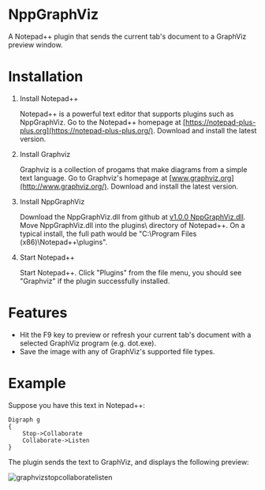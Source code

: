 # NppGraphViz
A Notepad++ plugin that sends the current tab's document to a GraphViz preview window.  

# Installation
1. Install Notepad++

    Notepad++ is a powerful text editor that supports plugins such as NppGraphViz.  Go to the Notepad++ homepage at [https://notepad-plus-plus.org](https://notepad-plus-plus.org/).  Download and install the latest version.

2. Install Graphviz

    Graphviz is a collection of progams that make diagrams from a simple text language.  Go to Graphviz's homepage at [www.graphviz.org](http://www.graphviz.org/).  Download and install the latest version.

3. Install NppGraphViz

    Download the NppGraphViz.dll from github at [v1.0.0 NppGraphViz.dll](https://github.com/jrebacz/NppGraphViz/releases/download/v1.0.0/NppGraphViz.dll).  Move NppGraphViz.dll into the plugins\ directory of Notepad++.  On a typical install, the full path would be "C:\Program Files (x86)\Notepad++\plugins\".

4. Start Notepad++

    Start Notepad++.  Click "Plugins" from the file menu, you should see "Graphviz" if the plugin successfully installed.

# Features
* Hit the F9 key to preview or refresh your current tab's document with a selected GraphViz program (e.g. dot.exe).
* Save the image with any of GraphViz's supported file types.

# Example
Suppose you have this text in Notepad++:
```
Digraph g
{
    Stop->Collaborate
    Collaborate->Listen
}
```
The plugin sends the text to GraphViz, and displays the following preview:

![graphvizstopcollaboratelisten](https://cloud.githubusercontent.com/assets/12651687/7903042/9c015e94-0795-11e5-9ac9-975c70113a4e.png)
